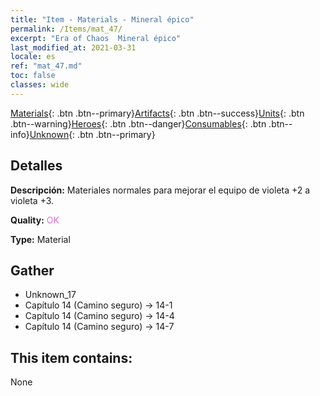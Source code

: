 ```yaml
---
title: "Item - Materials - Mineral épico"
permalink: /Items/mat_47/
excerpt: "Era of Chaos  Mineral épico"
last_modified_at: 2021-03-31
locale: es
ref: "mat_47.md"
toc: false
classes: wide
---
```

 [Materials](/es/Items/){: .btn .btn--primary}[Artifacts](/es/Items/Artifacts/){: .btn .btn--success}[Units](/es/Items/Units/){: .btn .btn--warning}[Heroes](/es/Items/Heroes/){: .btn .btn--danger}[Consumables](/es/Items/Consumables/){: .btn .btn--info}[Unknown](/es/Items/Unknown/){: .btn .btn--primary}

## Detalles
 **Descripción:** Materiales normales para mejorar el equipo de violeta +2 a violeta +3.

 **Quality:** <span style="color: #DA70D6">OK</span>

 **Type:** Material

## Gather

*    Unknown_17 
*    Capítulo 14 (Camino seguro) -> 14-1 
*    Capítulo 14 (Camino seguro) -> 14-4 
*    Capítulo 14 (Camino seguro) -> 14-7 

## This item contains:

  None

